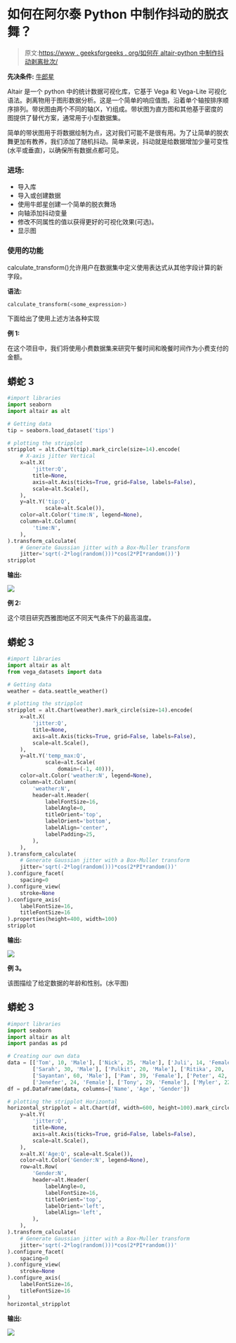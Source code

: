 # 如何在阿尔泰 Python 中制作抖动的脱衣舞？

> 原文:[https://www . geeksforgeeks . org/如何在 altair-python 中制作抖动剥离批次/](https://www.geeksforgeeks.org/how-to-make-stripplot-with-jitter-in-altair-python/)

**先决条件:** [牛郎星](https://www.geeksforgeeks.org/introduction-to-altair-in-python/)

Altair 是一个 python 中的统计数据可视化库，它基于 Vega 和 Vega-Lite 可视化语法。剥离物用于图形数据分析。这是一个简单的响应值图，沿着单个轴按排序顺序排列。带状图由两个不同的轴(X，Y)组成。带状图为直方图和其他基于密度的图提供了替代方案，通常用于小型数据集。

简单的带状图用于将数据绘制为点，这对我们可能不是很有用。为了让简单的脱衣舞更加有教养，我们添加了随机抖动。简单来说，抖动就是给数据增加少量可变性(水平或垂直)，以确保所有数据点都可见。

### **进场:**

*   导入库
*   导入或创建数据
*   使用牛郎星创建一个简单的脱衣舞场
*   向轴添加抖动变量
*   修改不同属性的值以获得更好的可视化效果(可选)。
*   显示图

### 使用的功能

calculate_transform()允许用户在数据集中定义使用表达式从其他字段计算的新字段。

**语法:**

```py
calculate_transform(<some_expression>)
```

下面给出了使用上述方法各种实现

**例 1:**

在这个项目中，我们将使用小费数据集来研究午餐时间和晚餐时间作为小费支付的金额。

## 蟒蛇 3

```py
#import libraries
import seaborn
import altair as alt

# Getting data
tip = seaborn.load_dataset('tips')

# plotting the stripplot
stripplot = alt.Chart(tip).mark_circle(size=14).encode(
    # X-axis jitter Vertical
    x=alt.X(
        'jitter:Q',
        title=None,
        axis=alt.Axis(ticks=True, grid=False, labels=False),
        scale=alt.Scale(),
    ),
    y=alt.Y('tip:Q',
            scale=alt.Scale()),
    color=alt.Color('time:N', legend=None),
    column=alt.Column(
        'time:N',
    ),
).transform_calculate(
    # Generate Gaussian jitter with a Box-Muller transform
    jitter='sqrt(-2*log(random()))*cos(2*PI*random())')
stripplot
```

**输出:**

![](img/f640d0d6313010ae7c0c1e2e19bac50c.png)

**例 2:**

这个项目研究西雅图地区不同天气条件下的最高温度。

## 蟒蛇 3

```py
#import libraries
import altair as alt
from vega_datasets import data

# Getting data
weather = data.seattle_weather()

# plotting the stripplot
stripplot = alt.Chart(weather).mark_circle(size=14).encode(
    x=alt.X(
        'jitter:Q',
        title=None,
        axis=alt.Axis(ticks=True, grid=False, labels=False),
        scale=alt.Scale(),
    ),
    y=alt.Y('temp_max:Q',
            scale=alt.Scale(
                domain=(-1, 40))),
    color=alt.Color('weather:N', legend=None),
    column=alt.Column(
        'weather:N',
        header=alt.Header(
            labelFontSize=16,
            labelAngle=0,
            titleOrient='top',
            labelOrient='bottom',
            labelAlign='center',
            labelPadding=25,
        ),
    ),
).transform_calculate(
    # Generate Gaussian jitter with a Box-Muller transform
    jitter='sqrt(-2*log(random()))*cos(2*PI*random())'
).configure_facet(
    spacing=0
).configure_view(
    stroke=None
).configure_axis(
    labelFontSize=16,
    titleFontSize=16
).properties(height=400, width=100)
stripplot
```

**输出:**

![](img/b6386088c4160139a42f9cda7bceb9b3.png)

**例 3。**

该图描绘了给定数据的年龄和性别。(水平图)

## 蟒蛇 3

```py
#import libraries
import seaborn
import altair as alt
import pandas as pd

# Creating our own data
data = [['Tom', 10, 'Male'], ['Nick', 25, 'Male'], ['Juli', 14, 'Female'],
        ['Sarah', 30, 'Male'], ['Pulkit', 20, 'Male'], ['Ritika', 20, 'Female'],
        ['Sayantan', 60, 'Male'], ['Pam', 39, 'Female'], ['Peter', 42, 'Male'],
        ['Jenefer', 24, 'Female'], ['Tony', 29, 'Female'], ['Myler', 22, 'Female']]
df = pd.DataFrame(data, columns=['Name', 'Age', 'Gender'])

# plotting the stripplot Horizontal
horizontal_stripplot = alt.Chart(df, width=600, height=100).mark_circle(size=40).encode(
    y=alt.Y(
        'jitter:Q',
        title=None,
        axis=alt.Axis(ticks=True, grid=False, labels=False),
        scale=alt.Scale(),
    ),
    x=alt.X('Age:Q', scale=alt.Scale()),
    color=alt.Color('Gender:N', legend=None),
    row=alt.Row(
        'Gender:N',
        header=alt.Header(
            labelAngle=0,
            labelFontSize=16,
            titleOrient='top',
            labelOrient='left',
            labelAlign='left',
        ),
    ),
).transform_calculate(
    # Generate Gaussian jitter with a Box-Muller transform
    jitter='sqrt(-2*log(random()))*cos(2*PI*random())'
).configure_facet(
    spacing=0
).configure_view(
    stroke=None
).configure_axis(
    labelFontSize=16,
    titleFontSize=16
)
horizontal_stripplot
```

**输出:**

![](img/bd47fb53a9a798b9c8674d30724e5608.png)